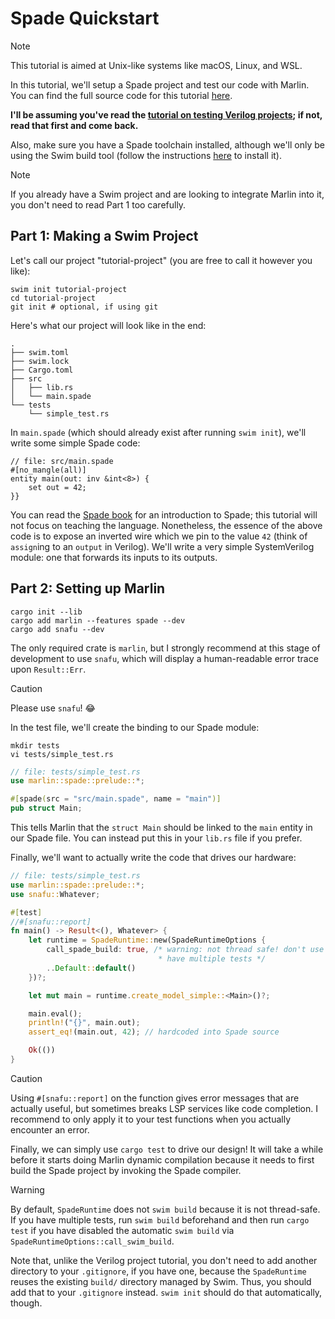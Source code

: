 # Spade Quickstart

> [!NOTE]
> This tutorial is aimed at Unix-like systems like macOS, Linux, and WSL.

In this tutorial, we'll setup a Spade project and test our code with
Marlin. You can find the full source code for this tutorial [here](https://github.com/ethanuppal/marlin/tree/main/examples/spade-project).

**I'll be assuming you've read the [tutorial on testing Verilog projects](../verilog/quickstart.md); if not, read that first and come back.**

Also, make sure you have a Spade toolchain installed, although we'll only be using the Swim build tool
(follow the instructions [here](https://docs.spade-lang.org/swim/install.html)
to install it).

> [!NOTE]
> If you already have a Swim project and are looking to integrate Marlin into
> it, you don't need to read Part 1 too carefully.

## Part 1: Making a Swim Project

Let's call our project "tutorial-project" (you are free to call it however you
like):
```shell
swim init tutorial-project
cd tutorial-project
git init # optional, if using git
```

Here's what our project will look like in the end:

```
.
├── swim.toml
├── swim.lock
├── Cargo.toml
├── src
│   ├── lib.rs
│   └── main.spade
└── tests
    └── simple_test.rs
```

In `main.spade` (which should already exist after running `swim init`), we'll write some simple Spade code:

```spade
// file: src/main.spade
#[no_mangle(all)]
entity main(out: inv &int<8>) {
    set out = 42;
}}
```

You can read the [Spade book](https://docs.spade-lang.org/introduction.html) for an
introduction to Spade; this tutorial will not focus on teaching the language.
Nonetheless, the essence of the above code is to expose an inverted wire which
we pin to the value `42` (think of `assign`ing to an `output` in Verilog).
We'll write a very simple SystemVerilog module: one that forwards its inputs to
its outputs.

## Part 2: Setting up Marlin

```shell
cargo init --lib
cargo add marlin --features spade --dev
cargo add snafu --dev
```
The only required crate is `marlin`, but I strongly recommend at this stage of
development to use `snafu`, which will display a human-readable error trace upon
`Result::Err`.

> [!CAUTION]
> Please use `snafu`! 😂

In the test file, we'll create the binding to our Spade module:
```shell
mkdir tests
vi tests/simple_test.rs
```

```rust
// file: tests/simple_test.rs
use marlin::spade::prelude::*;

#[spade(src = "src/main.spade", name = "main")]
pub struct Main;
```

This tells Marlin that the `struct Main` should be linked to the `main` entity
in our Spade file. You can instead put this in your `lib.rs` file if you prefer.

Finally, we'll want to actually write the code that drives our hardware:

```rust
// file: tests/simple_test.rs
use marlin::spade::prelude::*;
use snafu::Whatever;

#[test]
//#[snafu::report]
fn main() -> Result<(), Whatever> {
    let runtime = SpadeRuntime::new(SpadeRuntimeOptions {
        call_spade_build: true, /* warning: not thread safe! don't use if you
                                 * have multiple tests */
        ..Default::default()
    })?;

    let mut main = runtime.create_model_simple::<Main>()?;

    main.eval();
    println!("{}", main.out);
    assert_eq!(main.out, 42); // hardcoded into Spade source

    Ok(())
}
```

> [!CAUTION]
> Using `#[snafu::report]` on the function gives error messages that are
> actually useful, but sometimes breaks LSP services like code completion.
> I recommend to only apply it to your test functions when you actually
> encounter an error.

Finally, we can simply use `cargo test` to drive our design! It will take a while before it starts doing Marlin dynamic compilation because it needs to first build the Spade project by invoking the Spade compiler.

> [!WARNING]
> By default, `SpadeRuntime` does not `swim build` because it is not thread-safe. If
> you have multiple tests, run `swim build` beforehand and then run `cargo test`
> if you have disabled the automatic `swim build` via
> `SpadeRuntimeOptions::call_swim_build`.

Note that, unlike the Verilog project tutorial, you don't need to add another
directory to your `.gitignore`, if you have one, because the `SpadeRuntime`
reuses the existing `build/` directory managed by Swim. Thus, you should add
that to your `.gitignore` instead. `swim init` should do that automatically,
though.
